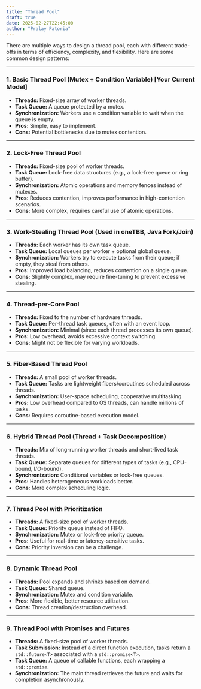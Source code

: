 ```yaml
---
title: "Thread Pool"
draft: true
date: 2025-02-27T22:45:00
author: "Pralay Patoria"
---
```

There are multiple ways to design a thread pool, each with different trade-offs in terms of efficiency, complexity, and flexibility. Here are some common design patterns:

---

### **1. Basic Thread Pool (Mutex + Condition Variable) [Your Current Model]**
   - **Threads:** Fixed-size array of worker threads.
   - **Task Queue:** A queue protected by a mutex.
   - **Synchronization:** Workers use a condition variable to wait when the queue is empty.
   - **Pros:** Simple, easy to implement.
   - **Cons:** Potential bottlenecks due to mutex contention.

---

### **2. Lock-Free Thread Pool**
   - **Threads:** Fixed-size pool of worker threads.
   - **Task Queue:** Lock-free data structures (e.g., a lock-free queue or ring buffer).
   - **Synchronization:** Atomic operations and memory fences instead of mutexes.
   - **Pros:** Reduces contention, improves performance in high-contention scenarios.
   - **Cons:** More complex, requires careful use of atomic operations.

---

### **3. Work-Stealing Thread Pool (Used in oneTBB, Java Fork/Join)**
   - **Threads:** Each worker has its own task queue.
   - **Task Queue:** Local queues per worker + optional global queue.
   - **Synchronization:** Workers try to execute tasks from their queue; if empty, they steal from others.
   - **Pros:** Improved load balancing, reduces contention on a single queue.
   - **Cons:** Slightly complex, may require fine-tuning to prevent excessive stealing.

---

### **4. Thread-per-Core Pool**
   - **Threads:** Fixed to the number of hardware threads.
   - **Task Queue:** Per-thread task queues, often with an event loop.
   - **Synchronization:** Minimal (since each thread processes its own queue).
   - **Pros:** Low overhead, avoids excessive context switching.
   - **Cons:** Might not be flexible for varying workloads.

---

### **5. Fiber-Based Thread Pool**
   - **Threads:** A small pool of worker threads.
   - **Task Queue:** Tasks are lightweight fibers/coroutines scheduled across threads.
   - **Synchronization:** User-space scheduling, cooperative multitasking.
   - **Pros:** Low overhead compared to OS threads, can handle millions of tasks.
   - **Cons:** Requires coroutine-based execution model.

---

### **6. Hybrid Thread Pool (Thread + Task Decomposition)**
   - **Threads:** Mix of long-running worker threads and short-lived task threads.
   - **Task Queue:** Separate queues for different types of tasks (e.g., CPU-bound, I/O-bound).
   - **Synchronization:** Conditional variables or lock-free queues.
   - **Pros:** Handles heterogeneous workloads better.
   - **Cons:** More complex scheduling logic.

---

### **7. Thread Pool with Prioritization**
   - **Threads:** A fixed-size pool of worker threads.
   - **Task Queue:** Priority queue instead of FIFO.
   - **Synchronization:** Mutex or lock-free priority queue.
   - **Pros:** Useful for real-time or latency-sensitive tasks.
   - **Cons:** Priority inversion can be a challenge.

---

### **8. Dynamic Thread Pool**
   - **Threads:** Pool expands and shrinks based on demand.
   - **Task Queue:** Shared queue.
   - **Synchronization:** Mutex and condition variable.
   - **Pros:** More flexible, better resource utilization.
   - **Cons:** Thread creation/destruction overhead.

---

### **9. Thread Pool with Promises and Futures**
   - **Threads:** A fixed-size pool of worker threads.
   - **Task Submission:** Instead of a direct function execution, tasks return a `std::future<T>` associated with a `std::promise<T>`.
   - **Task Queue:** A queue of callable functions, each wrapping a `std::promise`.
   - **Synchronization:** The main thread retrieves the future and waits for completion asynchronously.

